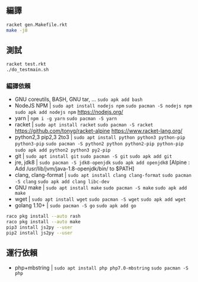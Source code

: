 ## 編譯

```bash
racket gen.Makefile.rkt
make -j8
```
## 測試
```bash
racket test.rkt
./do_testmain.sh
```

### 編譯依賴

* GNU coreutils, BASH, GNU tar, ... `sudo apk add bash`
* NodeJS NPM | `sudo apt install nodejs npm` `sudo pacman -S nodejs npm` `sudo apk add nodejs npm` https://nodejs.org/
* yarn | `npm i -g yarn` `sudo pacman -S yarn`
* racket | `sudo apt install racket` `sudo pacman -S racket` https://github.com/tonyg/racket-alpine https://www.racket-lang.org/
* python2,3 pip2,3 2to3 | `sudo apt install python python3 python-pip python3-pip` `sudo pacman -S python2 python python2-pip python-pip` `sudo apk add python2 python3 py2-pip`
* git | `sudo apt install git` `sudo pacman -S git` `sudo apk add git`
* jre, jdk8 | `sudo pacman -S jdk8-openjdk` `sudo apk add openjdk8` [Alpine : Add /usr/lib/jvm/java-1.8-openjdk/bin/ to $PATH]
* clang, clang-format | `sudo apt install clang clang-format` `sudo pacman -S clang` `sudo apk add clang libc-dev`
* GNU make | `sudo apt install make` `sudo pacman -S make` `sudo apk add make`
* wget | `sudo apt install wget` `sudo pacman -S wget` `sudo apk add wget`
* golang 1.10+ | `sudo pacman -S go` `sudo apk add go`

```bash
raco pkg install --auto rash
raco pkg install --auto make
pip3 install js2py --user
pip2 install js2py --user
```

## 運行依賴

* php+mbstring | `sudo apt install php php7.0-mbstring` `sudo pacman -S php`
